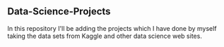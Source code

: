 ## Data-Science-Projects ##       
In this repository I'll be adding the projects which I have done by myself taking the data sets from Kaggle and other data science web sites.                    
  
